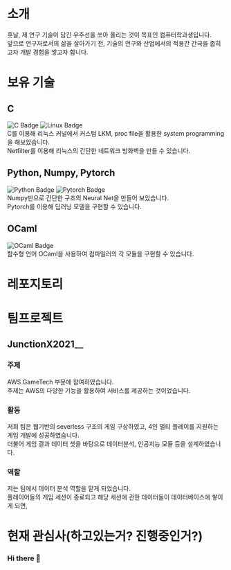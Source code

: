 # 소개
훗날, 제 연구 기술이 담긴 우주선을 쏘아 올리는 것이 목표인 컴퓨터학과생입니다.  
앞으로 연구자로서의 삶을 살아가기 전, 기술의 연구와 산업에서의 적용간 간극을 좁히고자 개발 경험을 쌓고자 합니다.


# 보유 기술
## C
![C Badge](http://img.shields.io/badge/-C-A8B9CC?style=flat-square&logo=c&logoColor=white)
![Linux Badge](http://img.shields.io/badge/-Linux-FCC624?style=flat-square&logo=Linux&logoColor=black)  
C를 이용해 리눅스 커널에서 커스텀 LKM, proc file을 활용한 system programming을 해보았습니다.  
Netfilter를 이용해 리눅스의 간단한 네트워크 방화벽을 만들 수 있습니다.

## Python, Numpy, Pytorch
![Python Badge](http://img.shields.io/badge/-Python-3776AB?style=flat-square&logo=python&logoColor=white)
![Pytorch Badge](http://img.shields.io/badge/-Pytorch-EE4C2C?style=flat-square&logo=pytorch&logoColor=white)  
Numpy만으로 간단한 구조의 Neural Net을 만들어 보았습니다.  
Pytorch를 이용해 딥러닝 모델을 구현할 수 있습니다.  

## OCaml
![OCaml Badge](http://img.shields.io/badge/-OCaml-EC6813?style=flat-square&logo=ocaml&logoColor=white)  
함수형 언어 OCaml을 사용하여 컴파일러의 각 모듈을 구현할 수 있습니다.  

# 레포지토리

# 팀프로젝트
## JunctionX2021__
### 주제
AWS GameTech 부문에 참여하였습니다.  
주제는 AWS의 다양한 기능을 활용하여 서비스를 제공하는 것이었습니다. 

### 활동
저희 팀은 웹기반의 severless 구조의 게임 구상하였고, 4인 멀티 플레이를 지원하는 게임 개발에 성공하였습니다.  
더불어 게임 결과 데이터 셋을 바탕으로 데이터분석, 인공지능 모듈 등을 설계하였습니다.  

### 역할
저는 팀에서 데이터 분석 역할을 맡게 되었습니다.  
플레이어들의 게임 세션이 종료되고 해당 세션에 관한 데이터들이 데이터베이스에 쌓이게 되면,  


# 현재 관심사(하고있는거? 진행중인거?)

### Hi there 👋

<!--
**Upota/Upota** is a ✨ _special_ ✨ repository because its `README.md` (this file) appears on your GitHub profile.

Here are some ideas to get you started:

- 🔭 I’m currently working on ...
- 🌱 I’m currently learning ...
- 👯 I’m looking to collaborate on ...
- 🤔 I’m looking for help with ...
- 💬 Ask me about ...
- 📫 How to reach me: ...
- 😄 Pronouns: ...
- ⚡ Fun fact: ...
-->

